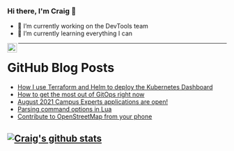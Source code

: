 ### Hi there, I'm Craig 👋

<!--
**CraigTeelFugro/CraigTeelFugro** is a ✨ _special_ ✨ repository because its `README.md` (this file) appears on your GitHub profile.

Here are some ideas to get you started:
-->

- 🔭 I’m currently working on the DevTools team
- 🌱 I’m currently learning everything I can

[<img align="left" alt="Craig Teel | LinkedIn" width="22px" src="https://cdn.jsdelivr.net/npm/simple-icons@v3/icons/linkedin.svg" />][linkedin]

---

# GitHub Blog Posts

<!-- BLOG-POST-LIST:START -->
- [How I use Terraform and Helm to deploy the Kubernetes Dashboard](https://opensource.com/article/21/8/terraform-deploy-helm)
- [How to get the most out of GitOps right now](https://opensource.com/article/21/8/gitops)
- [August 2021 Campus Experts applications are open!](https://github.blog/2021-08-09-august-2021-campus-experts-applications-are-open/)
- [Parsing command options in Lua](https://opensource.com/article/21/8/parsing-commands-lua)
- [Contribute to OpenStreetMap from your phone](https://opensource.com/article/21/8/streetcomplete-quests)
<!-- BLOG-POST-LIST:END -->

## [![Craig's github stats](https://github-readme-stats.vercel.app/api?username=craigteelfugro)](https://github.com/anuraghazra/github-readme-stats)


[linkedin]: https://linkedin.com/in/craig-teel-b8786771

